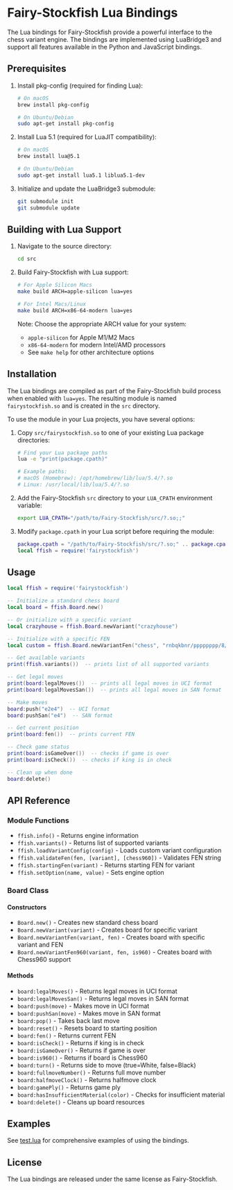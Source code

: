 # Fairy-Stockfish Lua Bindings

The Lua bindings for Fairy-Stockfish provide a powerful interface to the chess variant engine. The bindings are implemented using LuaBridge3 and support all features available in the Python and JavaScript bindings.

## Prerequisites

1. Install pkg-config (required for finding Lua):
   ```bash
   # On macOS
   brew install pkg-config

   # On Ubuntu/Debian
   sudo apt-get install pkg-config
   ```

2. Install Lua 5.1 (required for LuaJIT compatibility):
   ```bash
   # On macOS
   brew install lua@5.1

   # On Ubuntu/Debian
   sudo apt-get install lua5.1 liblua5.1-dev
   ```

3. Initialize and update the LuaBridge3 submodule:
   ```bash
   git submodule init
   git submodule update
   ```

## Building with Lua Support

1. Navigate to the source directory:
   ```bash
   cd src
   ```

2. Build Fairy-Stockfish with Lua support:
   ```bash
   # For Apple Silicon Macs
   make build ARCH=apple-silicon lua=yes

   # For Intel Macs/Linux
   make build ARCH=x86-64-modern lua=yes
   ```

   Note: Choose the appropriate ARCH value for your system:
   - `apple-silicon` for Apple M1/M2 Macs
   - `x86-64-modern` for modern Intel/AMD processors
   - See `make help` for other architecture options

## Installation

The Lua bindings are compiled as part of the Fairy-Stockfish build process when enabled with `lua=yes`. The resulting module is named `fairystockfish.so` and is created in the `src` directory.

To use the module in your Lua projects, you have several options:

1. Copy `src/fairystockfish.so` to one of your existing Lua package directories:
   ```bash
   # Find your Lua package paths
   lua -e "print(package.cpath)"
   
   # Example paths:
   # macOS (Homebrew): /opt/homebrew/lib/lua/5.4/?.so
   # Linux: /usr/local/lib/lua/5.4/?.so
   ```

2. Add the Fairy-Stockfish `src` directory to your `LUA_CPATH` environment variable:
   ```bash
   export LUA_CPATH="/path/to/Fairy-Stockfish/src/?.so;;"
   ```

3. Modify `package.cpath` in your Lua script before requiring the module:
   ```lua
   package.cpath = "/path/to/Fairy-Stockfish/src/?.so;" .. package.cpath
   local ffish = require('fairystockfish')
   ```

## Usage

```lua
local ffish = require('fairystockfish')

-- Initialize a standard chess board
local board = ffish.Board.new()

-- Or initialize with a specific variant
local crazyhouse = ffish.Board.newVariant("crazyhouse")

-- Initialize with a specific FEN
local custom = ffish.Board.newVariantFen("chess", "rnbqkbnr/pppppppp/8/8/4P3/8/PPPP1PPP/RNBQKBNR b KQkq e3 0 1")

-- Get available variants
print(ffish.variants())  -- prints list of all supported variants

-- Get legal moves
print(board:legalMoves())  -- prints all legal moves in UCI format
print(board:legalMovesSan())  -- prints all legal moves in SAN format

-- Make moves
board:push("e2e4")  -- UCI format
board:pushSan("e4")  -- SAN format

-- Get current position
print(board:fen())  -- prints current FEN

-- Check game status
print(board:isGameOver())  -- checks if game is over
print(board:isCheck())  -- checks if king is in check

-- Clean up when done
board:delete()
```

## API Reference

### Module Functions

- `ffish.info()` - Returns engine information
- `ffish.variants()` - Returns list of supported variants
- `ffish.loadVariantConfig(config)` - Loads custom variant configuration
- `ffish.validateFen(fen, [variant], [chess960])` - Validates FEN string
- `ffish.startingFen(variant)` - Returns starting FEN for variant
- `ffish.setOption(name, value)` - Sets engine option

### Board Class

#### Constructors

- `Board.new()` - Creates new standard chess board
- `Board.newVariant(variant)` - Creates board for specific variant
- `Board.newVariantFen(variant, fen)` - Creates board with specific variant and FEN
- `Board.newVariantFen960(variant, fen, is960)` - Creates board with Chess960 support

#### Methods

- `board:legalMoves()` - Returns legal moves in UCI format
- `board:legalMovesSan()` - Returns legal moves in SAN format
- `board:push(move)` - Makes move in UCI format
- `board:pushSan(move)` - Makes move in SAN format
- `board:pop()` - Takes back last move
- `board:reset()` - Resets board to starting position
- `board:fen()` - Returns current FEN
- `board:isCheck()` - Returns if king is in check
- `board:isGameOver()` - Returns if game is over
- `board:is960()` - Returns if board is Chess960
- `board:turn()` - Returns side to move (true=White, false=Black)
- `board:fullmoveNumber()` - Returns full move number
- `board:halfmoveClock()` - Returns halfmove clock
- `board:gamePly()` - Returns game ply
- `board:hasInsufficientMaterial(color)` - Checks for insufficient material
- `board:delete()` - Cleans up board resources

## Examples

See [test.lua](test.lua) for comprehensive examples of using the bindings.

## License

The Lua bindings are released under the same license as Fairy-Stockfish. 